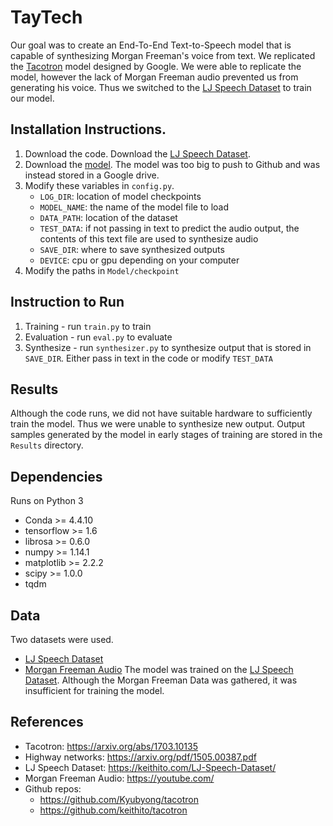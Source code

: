# TayTech
Our goal was to create an End-To-End Text-to-Speech model that is capable of synthesizing Morgan Freeman's voice from text. We replicated the [Tacotron](https://arxiv.org/abs/1703.10135) model designed by Google. We were able to replicate the model, however the lack of Morgan Freeman audio prevented us from generating his voice. Thus we switched to the [LJ Speech Dataset](https://keithito.com/LJ-Speech-Dataset/) to train our model.  

## Installation Instructions. 
1. Download the code. Download the [LJ Speech Dataset](https://keithito.com/LJ-Speech-Dataset/).
2. Download the [model](https://drive.google.com/drive/folders/1ch4Bus-b1kdShmdhEiUQ5ePYcM2azhZu). The model was too big to push to Github and was instead stored in a Google drive.
3. Modify these variables in `config.py`. 
   - `LOG_DIR`: location of model checkpoints
   - `MODEL_NAME`: the name of the model file to load
   - `DATA_PATH`: location of the dataset
   - `TEST_DATA`: if not passing in text to predict the audio output, the contents of this text file are used to synthesize audio
   - `SAVE_DIR`: where to save synthesized outputs
   - `DEVICE`: cpu or gpu depending on your computer
4. Modify the paths in `Model/checkpoint`
   
## Instruction to Run
1. Training - run `train.py` to train
2. Evaluation - run `eval.py` to evaluate
3. Synthesize - run `synthesizer.py` to synthesize output that is stored in `SAVE_DIR`. Either pass in text in the code or modify `TEST_DATA`

## Results
Although the code runs, we did not have suitable hardware to sufficiently train the model. Thus we were unable to synthesize new output. Output samples generated by the model in early stages of training are stored in the `Results` directory.

## Dependencies
Runs on Python 3
- Conda >= 4.4.10
- tensorflow >= 1.6
- librosa >= 0.6.0
- numpy >= 1.14.1
- matplotlib >= 2.2.2
- scipy >= 1.0.0
- tqdm

## Data
Two datasets were used. 
  - [LJ Speech Dataset](https://keithito.com/LJ-Speech-Dataset/)
  - [Morgan Freeman Audio](https://drive.google.com/drive/folders/1efzGhWzDOpSxnCnofrmSYX_j7cYokCzN)
  The model was trained on the [LJ Speech Dataset](https://keithito.com/LJ-Speech-Dataset/). Although the Morgan Freeman Data was gathered, it was insufficient for training the model.

## References
- Tacotron: https://arxiv.org/abs/1703.10135
- Highway networks: https://arxiv.org/pdf/1505.00387.pdf
- LJ Speech Dataset: https://keithito.com/LJ-Speech-Dataset/
- Morgan Freeman Audio: https://youtube.com/
- Github repos: 
  - https://github.com/Kyubyong/tacotron
  - https://github.com/keithito/tacotron
